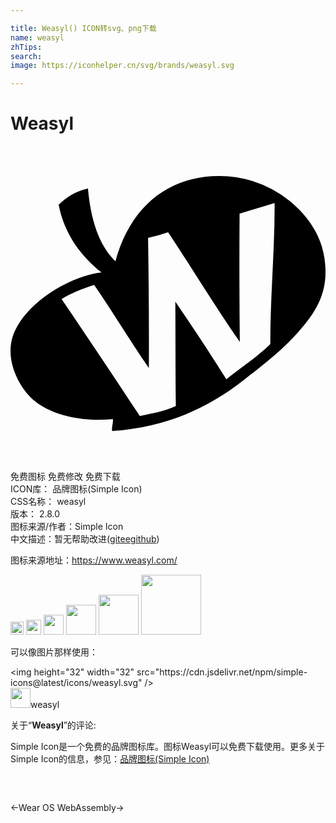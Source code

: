 ```yaml
---

title: Weasyl() ICON转svg、png下载
name: weasyl
zhTips: 
search: 
image: https://iconhelper.cn/svg/brands/weasyl.svg

---
```


# Weasyl  <small style="font-size: 60%;font-weight: 100"></small>

<div id="svg" class="svg-wrap">
<svg role="img" xmlns="http://www.w3.org/2000/svg" viewBox="0 0 24 24"><title>Weasyl icon</title><path d="M21.23 4.156a8.488 8.488 0 0 0-5.871-1.857c-3.766.243-6.324 2.662-7.364 6.481-1.28-1.224-1.892-3.238-2.093-5.54-1.02.215-1.658.702-2.233 1.237.445 2.316 1.802 4.015 3.264 5.158-2.559.317-5.99 2.442-6.771 4.904-.507 1.598.258 3.415 1.283 4.52 1.237 1.333 3.75 1.998 6.355 1.754.037.362-.104.536-.058.907 4.067-.306 7.174-1.646 10.04-3.894 1.119-.877 2.659-2.037 3.756-3.227 1.101-1.192 2.296-2.578 2.443-4.52.21-2.79-1.236-4.694-2.751-5.923zm-1.434 10.938c-1.035 1.001-2.241 1.797-3.351 2.675-1.249-1.987-2.583-3.984-3.887-5.917.017 2.63.006 5.432.04 7.957-.78.381-1.789.558-2.744.763-1.935-2.917-3.968-5.99-5.961-8.908.693-.447 1.627-.785 2.478-1.075 1.419 2.05 2.729 4.253 4.171 6.333.019-3.113-.009-6.673-.061-9.919a14.175 14.175 0 0 0 1.527-.434c1.813 2.721 3.553 5.628 5.464 8.359a547.35 547.35 0 0 1-.018-9.768c.858-.282 1.803-.535 2.669-.809.02 3.499-.338 7.128-.327 10.743z"/></svg>
</div>
<detail full-name='weasyl'></detail>

<div class="detail-page">
<p>
<span><span class="badge-success badge">免费图标</span> <span class="badge-success badge">免费修改</span>  <span class="badge-success badge">免费下载</span> </span>
<br/>
<span>
ICON库：
<span class="badge-secondary badge">品牌图标(Simple Icon)</span> 
</span>
<br/>
<span>
CSS名称：
<span class="badge-secondary badge">weasyl</span> 
</span>

<br/>
<span>
版本：
<span class="badge-secondary badge">2.8.0</span> 
</span>
<br/>
<span>图标来源/作者：<span class="badge-light badge">Simple Icon</span></span> 
<br/>
<span class="zh-detail">中文描述：暂无<span class="help-link"><span>帮助改进</span>(<a href="https://gitee.com/liuwave/icon-helper/edit/master/json/brands/weasyl.json" target="_blank" rel="noopener noreferrer">gitee</a><a href="https://github.com/liuwave/icon-helper/edit/master/json/brands/weasyl.json" target="_blank" rel="noopener noreferrer">github</a></span>)</span><br/>
</p>
</div><div class="description description alert alert-light"><p>图标来源地址：<a href="https://www.weasyl.com/" target="_blank" rel="noopener noreferrer">https://www.weasyl.com/</a></p></div>
<div class="alert alert-dark">
<img height="21" width="21" src="https://cdn.jsdelivr.net/npm/simple-icons@latest/icons/weasyl.svg" />
<img height="24" width="24" src="https://cdn.jsdelivr.net/npm/simple-icons@latest/icons/weasyl.svg" />
<img height="32" width="32" src="https://cdn.jsdelivr.net/npm/simple-icons@latest/icons/weasyl.svg" />
<img height="48" width="48" src="https://cdn.jsdelivr.net/npm/simple-icons@latest/icons/weasyl.svg" />
<img height="64" width="64" src="https://cdn.jsdelivr.net/npm/simple-icons@latest/icons/weasyl.svg" />
<img height="96" width="96" src="https://cdn.jsdelivr.net/npm/simple-icons@latest/icons/weasyl.svg" />

</div>
<div>
  <p>可以像图片那样使用：    
  </p>
  <div class="alert alert-primary" style="font-size: 14px">
    &lt;img height="32" width="32" src="https://cdn.jsdelivr.net/npm/simple-icons@latest/icons/weasyl.svg" /&gt;
    <copy-btn content='<img height="32" width="32" src="https://cdn.jsdelivr.net/npm/simple-icons@latest/icons/weasyl.svg" />'></copy-btn>
  </div>
  <div class="alert alert-secondary">
    <img height="32" width="32" src="https://cdn.jsdelivr.net/npm/simple-icons@latest/icons/weasyl.svg" />weasyl
    <copy-btn content="weasyl" btn-title="复制图标名称"></copy-btn>
  </div>
</div>
<div class="icon-detail__container">
<p>关于“<b>Weasyl</b>”的评论:</p>
</div>
<Vssue title="关于“Weasyl”的评论" />
<div><p>Simple Icon是一个免费的品牌图标库。图标Weasyl可以免费下载使用。更多关于  Simple Icon的信息，参见：<a target="_blank" href="https://iconhelper.cn/brands.html">品牌图标(Simple Icon)</a>
</p></div>


<div style="padding:2rem 0 " class="page-nav"><p class="inner"><span class="prev">←<router-link to="/icon/wear-os.html">Wear OS</router-link></span> <span class="next"><router-link to="/icon/webassembly.html">WebAssembly</router-link>→</span></p></div>
